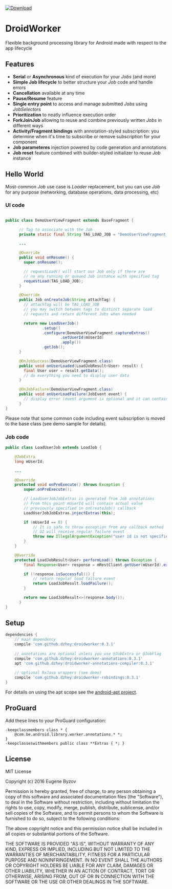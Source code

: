  [ ![Download](https://api.bintray.com/packages/dzhey/maven/droidworker/images/download.svg) ](https://bintray.com/dzhey/maven/droidworker/_latestVersion) 
# DroidWorker
Flexible background processing library for Android made with respect to the app lifecycle
## Features
 * __Serial__ or __Asynchronous__ kind of execution for your _Jobs_ (and more)
 * __Simple Job lifecycle__ to better structure your _Job_ code and handle errors
 * __Cancellation__ available at any time
 * __Pause/Resume__ feature
 * __Single entry point__ to access and manage submitted _Jobs_ using _JobSelectors_
 * __Prioritization__ to neatly influence execution order
 * __ForkJoinJob__ allowing to reuse and combine previously written _Jobs_ in different ways
 * __Activity/Fragment bindings__ with annotation-styled subscription: you determine when it's time to subscribe or remove subscription for your component
 * __Job parameteres__ injection powered by code generation and annotations
 * __Job reset__ feature combined with builder-styled initializer to reuse _Job_ instance

## Hello World
Most-common _Job_ use case is _Loader_ replacement, but you can use _Job_ for any purpose (networking, database operations, data processing, etc)

### UI code
```java

public class DemoUserViewFragment extends BaseFragment {

      // Tag to associate with the Job
      private static final String TAG_LOAD_JOB = "DemoUserViewFragment_User_Loader";

      ...

      @Override
      public void onResume() {
        super.onResume();

        // requestLoad() will start our Job only if there are
        // no any running or queued Job instance with specified tag
        requestLoad(TAG_LOAD_JOB);
      }

      @Override
      public Job onCreateJob(String attachTag) {
        // attachTag will be TAG_LOAD_JOB
        // you may switch between tags to distinct separate load
        // requests and return different Jobs when needed

        return new LoadUserJob()
                .setup()
                .configure(DemoUserViewFragment.captureExtras()
                        .setUserId(mUserId)
                        .apply())
                .getJob();
      }

      @OnJobSuccess(DemoUserViewFragment.class)
      public void onUserLoaded(LoadJobResult<User> result) {
        final User user = result.getData();
        // do everything you need to display user data
      }

      @OnJobFailure(DemoUserViewFragment.class)
      public void onUserLoadFailure(JobEvent event) {
        // display error (event argument is optional and it can contain detailed error info)
      }
}
```
Please note that some common code including event subscription is moved to the base class (see demo sample for details).

### Job code
```java
public class LoadUserJob extends LoadJob {

    @JobExtra
    long mUserId;

    ...

    @Override
    protected void onPreExecute() throws Exception {
        super.onPreExecute();

        // LoadUserJobJobExtras is generated from Job annotations
        // From this point mUserId will contain actual value
        // previously specified in onCreateJob() callback
        LoadUserJobJobExtras.injectExtras(this);

        if (mUserId == 0) {
            // It is safe to throw exception from any callback method
            // UI will receive regular failure event
            throw new IllegalArgumentException("user id is not specified");
        }
    }

    @Override
    protected LoadJobResult<User> performLoad() throws Exception {
        final Response<User> response = mRestClient.getUser(mUserId).execute();

        if (!response.isSuccessful()) {
            // return regular load failure event
            return LoadJobResult.loadFailure();
        }

        return new LoadJobResult<>(response.body());
      }
}
```
## Setup
```groovy
dependencies {
    // main dependency
    compile 'com.github.dzhey:droidworker:0.3.1'
    
    // annotations are optional unless you use @JobExtra or @JobFlag
    compile 'com.github.dzhey:droidworker-annotations:0.3.1'
    apt 'com.github.dzhey:droidworker-annotations-compiler:0.3.1'
    
    // optional RxJava wrappers (see demo)
    compile 'com.github.dzhey:droidworker-rxbindings:0.3.1'
}
```
For details on using the apt scope see the [android-apt project](https://bitbucket.org/hvisser/android-apt).
## ProGuard
Add these lines to your ProGuard configuration:
```
-keepclassmembers class * {
    @com.be.android.library.worker.annotations.* *;
}
-keepclasseswithmembers public class **Extras { *; }
```

## License
MIT License

Copyright (c) 2016 Eugene Byzov

Permission is hereby granted, free of charge, to any person obtaining a copy
of this software and associated documentation files (the "Software"), to deal
in the Software without restriction, including without limitation the rights
to use, copy, modify, merge, publish, distribute, sublicense, and/or sell
copies of the Software, and to permit persons to whom the Software is
furnished to do so, subject to the following conditions:

The above copyright notice and this permission notice shall be included in all
copies or substantial portions of the Software.

THE SOFTWARE IS PROVIDED "AS IS", WITHOUT WARRANTY OF ANY KIND, EXPRESS OR
IMPLIED, INCLUDING BUT NOT LIMITED TO THE WARRANTIES OF MERCHANTABILITY,
FITNESS FOR A PARTICULAR PURPOSE AND NONINFRINGEMENT. IN NO EVENT SHALL THE
AUTHORS OR COPYRIGHT HOLDERS BE LIABLE FOR ANY CLAIM, DAMAGES OR OTHER
LIABILITY, WHETHER IN AN ACTION OF CONTRACT, TORT OR OTHERWISE, ARISING FROM,
OUT OF OR IN CONNECTION WITH THE SOFTWARE OR THE USE OR OTHER DEALINGS IN THE
SOFTWARE.